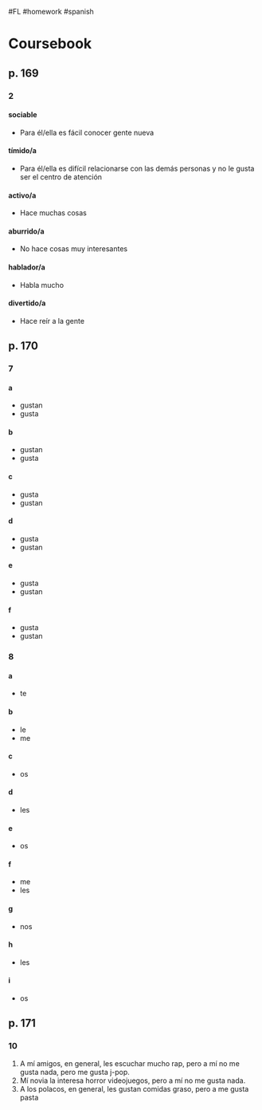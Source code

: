 #FL #homework #spanish 

# Coursebook
## p. 169
### 2
#### sociable
- Para él/ella es fácil conocer gente nueva

#### tímido/a
- Para él/ella es difícil relacionarse con las demás personas y no le gusta ser el centro de atención

#### activo/a
- Hace muchas cosas

#### aburrido/a
- No hace cosas muy interesantes

#### hablador/a
- Habla mucho

#### divertido/a
- Hace reír a la gente

## p. 170
### 7
#### a
- gustan
- gusta

#### b
- gustan
- gusta

#### c
- gusta
- gustan

#### d
- gusta
- gustan

#### e
- gusta
- gustan

#### f
- gusta
- gustan

### 8
#### a
- te

#### b
- le
- me

#### c
- os

#### d
- les

#### e
- os

#### f
- me
- les

#### g
- nos

#### h
- les

#### i
- os

## p. 171
### 10
1. A mí amigos, en general, les escuchar mucho rap, pero a mí no me gusta nada, pero me gusta j-pop.
2. Mí novia la interesa horror videojuegos, pero a mí no me gusta nada.
3. A los polacos, en general, les gustan comidas graso, pero a me gusta pasta